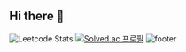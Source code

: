 ## Hi there 👋
![Leetcode Stats](https://leetcard.jacoblin.cool/uakbuak?theme=wtf)
[![Solved.ac
프로필](http://mazassumnida.wtf/api/generate_badge?boj=pch7678)](https://solved.ac/pch7678)
![footer](https://capsule-render.vercel.app/api?type=waving&color=auto&height=100&section=footer&text=&fontSize=90)


<!--
**JohnnyNLP/JohnnyNLP** is a ✨ _special_ ✨ repository because its `README.md` (this file) appears on your GitHub profile.

Here are some ideas to get you started:

- 🔭 I’m currently working on ...
- 🌱 I’m currently learning ...
- 👯 I’m looking to collaborate on ...
- 🤔 I’m looking for help with ...
- 💬 Ask me about ...
- 📫 How to reach me: ...
- 😄 Pronouns: ...
- ⚡ Fun fact: ...
-->
